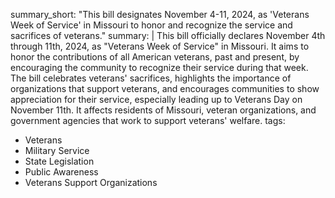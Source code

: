 summary_short: "This bill designates November 4-11, 2024, as 'Veterans Week of Service' in Missouri to honor and recognize the service and sacrifices of veterans."
summary: |
  This bill officially declares November 4th through 11th, 2024, as "Veterans Week of Service" in Missouri. It aims to honor the contributions of all American veterans, past and present, by encouraging the community to recognize their service during that week. The bill celebrates veterans' sacrifices, highlights the importance of organizations that support veterans, and encourages communities to show appreciation for their service, especially leading up to Veterans Day on November 11th. It affects residents of Missouri, veteran organizations, and government agencies that work to support veterans' welfare.
tags:
  - Veterans
  - Military Service
  - State Legislation
  - Public Awareness
  - Veterans Support Organizations
